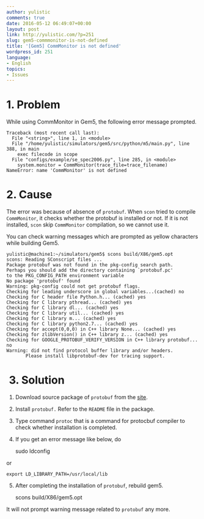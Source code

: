 ```yaml
---
author: yulistic
comments: true
date: 2016-05-12 06:49:07+00:00
layout: post
link: http://yulistic.com/?p=251
slug: gem5-commmonitor-is-not-defined
title: '[Gem5] CommMonitor is not defined'
wordpress_id: 251
language:
- English
topics:
- Issues
---
```


# 1. Problem


While using CommMonitor in Gem5, the following error message prompted.

    
    Traceback (most recent call last):
      File "<string>", line 1, in <module>
      File "/home/yulistic/simulators/gem5/src/python/m5/main.py", line 388, in main
        exec filecode in scope
      File "configs/example/se_spec2006.py", line 285, in <module>
        system.monitor = CommMonitor(trace_file=trace_filename)
    NameError: name 'CommMonitor' is not defined




# 2. Cause


The error was because of absence of `protobuf`. When `scon` tried to compile `CommMonitor`, it checks whether the protobuf is installed or not. If it is not installed, `scon` skip `CommMonitor` compilation, so we cannot use it.

You can check warning messages which are prompted as yellow characters while building Gem5.

    
    yulistic@machine1:~/simulators/gem5$ scons build/X86/gem5.opt
    scons: Reading SConscript files ...
    Package protobuf was not found in the pkg-config search path.
    Perhaps you should add the directory containing `protobuf.pc'
    to the PKG_CONFIG_PATH environment variable
    No package 'protobuf' found
    Warning: pkg-config could not get protobuf flags.
    Checking for leading underscore in global variables...(cached) no
    Checking for C header file Python.h... (cached) yes
    Checking for C library pthread... (cached) yes
    Checking for C library dl... (cached) yes
    Checking for C library util... (cached) yes
    Checking for C library m... (cached) yes
    Checking for C library python2.7... (cached) yes
    Checking for accept(0,0,0) in C++ library None... (cached) yes
    Checking for zlibVersion() in C++ library z... (cached) yes
    Checking for GOOGLE_PROTOBUF_VERIFY_VERSION in C++ library protobuf... no
    Warning: did not find protocol buffer library and/or headers.
           Please install libprotobuf-dev for tracing support.




#  3. Solution


1) Download source package of `protobuf` from the [site](https://github.com/google/protobuf).

2) Install `protobuf.` Refer to the `README` file in the package.

3) Type command `protoc` that is a command for protocbuf compiler to check whether installation is completed.

4) If you get an error message like below, do

    
    sudo ldconfig


or

    
    export LD_LIBRARY_PATH=/usr/local/lib


5) After completing the installation of `protobuf`, rebuild gem5.

    
    scons build/X86/gem5.opt


It will not prompt warning message related to `protobuf` any more.


